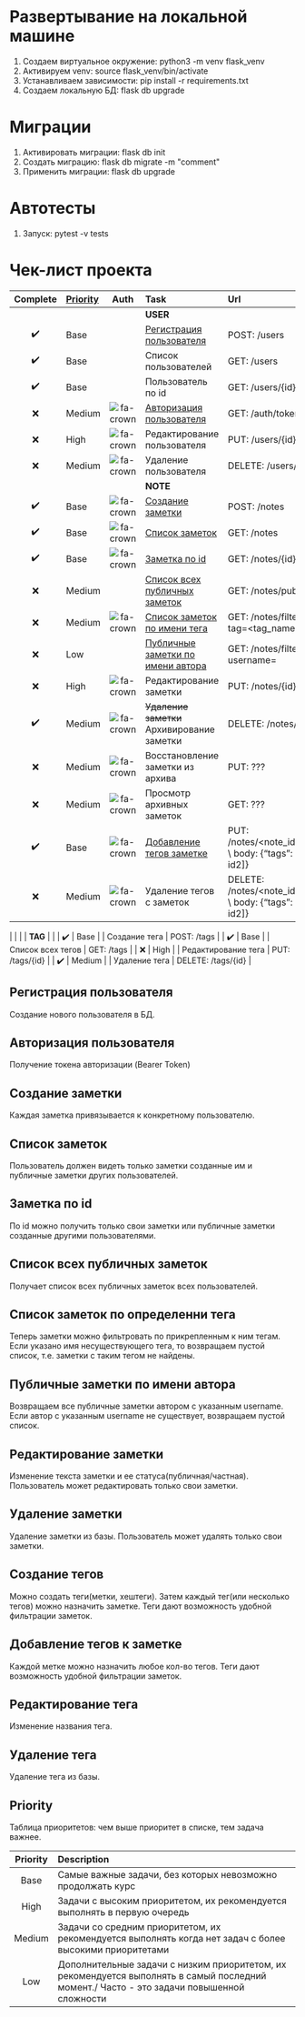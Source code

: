 # Развертывание на локальной машине
1. Создаем виртуальное окружение: python3 -m venv flask_venv
1. Активируем venv: source flask_venv/bin/activate
1. Устанавливаем зависимости: pip install -r requirements.txt
1. Создаем локальную БД: flask db upgrade

# Миграции
1. Активировать миграции: flask db init
1. Создать миграцию: flask db migrate -m "comment"
1. Применить миграции: flask db upgrade

# Автотесты

1. Запуск: pytest -v tests

# Чек-лист проекта

|      Complete      | [Priority](#Priority) |             Auth             | Task                                                                    | Url                                                        |
|:------------------:|:----------------------|:----------------------------:|:------------------------------------------------------------------------|:-----------------------------------------------------------|
|                    |                       |                              | **USER**                                                                |                                                            |
| :heavy_check_mark: | Base                  |                              | [Регистрация пользователя](#Регистрация-пользователя)                   | POST: /users                                               |
| :heavy_check_mark: | Base                  |                              | Список пользователей                                                    | GET: /users                                                |
| :heavy_check_mark: | Base                  |                              | Пользователь по id                                                      | GET: /users/{id}                                           |
|        :x:         | Medium                | ![fa-crown](icons/lock.png)  | [Авторизация пользователя](#Авторизация-пользователя)                   | GET: /auth/token                                           |
|        :x:         | High                  | ![fa-crown](icons/lock.png)  | Редактирование пользователя                                             | PUT: /users/{id}                                           |
|        :x:         | Medium                | ![fa-crown](icons/lock.png)  | Удаление пользователя                                                   | DELETE: /users/{id}                                        |
|                    |                       |                              | **NOTE**                                                                |                                                            |
| :heavy_check_mark: | Base                  | ![fa-crown](icons/lock.png)  | [Создание заметки](#Создание-заметки)                                   | POST: /notes                                               |
| :heavy_check_mark: | Base                  | ![fa-crown](icons/lock.png)  | [Список заметок](#Список-заметок)                                       | GET: /notes                                                |
| :heavy_check_mark: | Base                  | ![fa-crown](icons/lock.png)  | [Заметка по id](#Заметка-по-id)                                         | GET: /notes/{id}                                           |
|        :x:         | Medium                |                              | [Список всех публичных заметок](#Список-всех-публичных-заметок)         | GET: /notes/public                                         |
|        :x:         | Medium                | ![fa-crown](icons/lock.png)  | [Список заметок по имени тега](#Список-заметок-по-определенни-тега)     | GET: /notes/filter?tag=<tag_name>                          |
|        :x:         | Low                   |                              | [Публичные заметки по имени автора](#Публичные-заметки-по-имени-автора) | GET: /notes/filter?username=<username>                     |
|        :x:         | High                  | ![fa-crown](icons/lock.png)  | Редактирование заметки                                                  | PUT: /notes/{id}                                           |
| :heavy_check_mark: | Medium                | ![fa-crown](icons/lock.png)  | ~~Удаление заметки~~ Архивирование заметки                              | DELETE: /notes/{id}                                        |
|        :x:         | Medium                | ![fa-crown](icons/lock.png)  | Восстановление заметки из архива                                        | PUT: ???                                                   |
|        :x:         | Medium                | ![fa-crown](icons/lock.png)  | Просмотр архивных заметок                                               | GET: ???                                                   |
| :heavy_check_mark: | Base                  | ![fa-crown](icons/lock.png)  | [Добавление тегов заметке](#-Добавление-тегов-к-заметке)                | PUT: /notes/<note_id>/tags \ body: {“tags”: [id1, id2]}    |
|        :x:         | Medium                | ![fa-crown](icons/lock.png)  | Удаление тегов с заметок                                                | DELETE: /notes/<note_id>/tags \ body: {“tags”: [id1, id2]} |

|                    |                       |                              | **TAG**                                                                 |                                                            |
| :heavy_check_mark: | Base                  |                              | Создание тега                                                           | POST: /tags                                                |
| :heavy_check_mark: | Base                  |                              | Список всех тегов                                                       | GET: /tags                                                 |
|        :x:         | High                  |                              | Редактирование тега                                                     | PUT: /tags/{id}                                            |
| :heavy_check_mark: | Medium                |                              | Удаление тега                                                           | DELETE: /tags/{id}                                         |

## Регистрация пользователя

Создание нового пользователя в БД.

## Авторизация пользователя

Получение токена авторизации (Bearer Token)

## Создание заметки

Каждая заметка привязывается к конкретному пользователю.

## Список заметок

Пользователь должен видеть только заметки созданные им и публичные заметки других пользователей.

## Заметка по id

По id можно получить только свои заметки или публичные заметки созданные другими пользователями.

## Список всех публичных заметок

Получает список всех публичных заметок всех пользователей.

## Список заметок по определенни тега

Теперь заметки можно фильтровать по прикрепленным к ним тегам. \
Если указано имя несуществующего тега, то возвращаем пустой список, т.е. заметки с таким тегом не найдены.

## Публичные заметки по имени автора

Возвращаем все публичные заметки автором с указанным username. \
Если автор с указанным username не существует, возвращаем пустой список.

## Редактирование заметки

Изменение текста заметки и ее статуса(публичная/частная). Пользователь может редактировать только свои заметки.

## Удаление заметки

Удаление заметки из базы. Пользователь может удалять только свои заметки.

## Создание тегов

Можно создать теги(метки, хештеги). Затем каждый тег(или несколько тегов) можно назначить заметке. Теги дают возможность
удобной фильтрации заметок.

## Добавление тегов к заметке

Каждой метке можно назначить любое кол-во тегов.
Теги дают возможность удобной фильтрации заметок.

## Редактирование тега

Изменение названия тега.

## Удаление тега

Удаление тега из базы.

## Priority

Таблица приоритетов: чем выше приоритет в списке, тем задача важнее.

| Priority | Description                                                                                                                               | 
|:--------:|:------------------------------------------------------------------------------------------------------------------------------------------|
|   Base   | Самые важные задачи, без которых невозможно продолжать курс                                                                               |
|   High   | Задачи с высоким приоритетом, их рекомендуется выполнять в первую очередь                                                                 |
|  Medium  | Задачи со средним приоритетом, их рекомендуется выполнять когда нет задач с более высокими приоритетами                                   |
|   Low    | Дополнительные задачи с низким приоритетом, их рекомендуется выполнять в самый последний момент./ Часто - это задачи повышенной сложности |